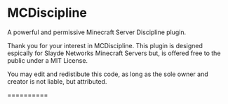 MCDiscipline
============

A powerful and permissive Minecraft Server Discipline plugin.


Thank you for your interest in MCDiscipline. This plugin is designed espically for Slayde Networks Minecraft Servers but,
is offered free to the public under a MIT License.

You may edit and redistibute this code, as long as the sole owner and creator is not liable, but attributed.

==========

